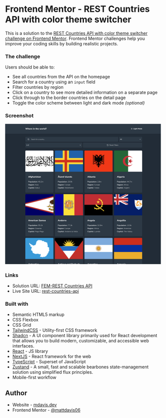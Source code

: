 # Frontend Mentor - REST Countries API with color theme switcher

This is a solution to the [REST Countries API with color theme switcher challenge on Frontend Mentor](https://www.frontendmentor.io/challenges/rest-countries-api-with-color-theme-switcher-5cacc469fec04111f7b848ca). Frontend Mentor challenges help you improve your coding skills by building realistic projects.

### The challenge

Users should be able to:

- See all countries from the API on the homepage
- Search for a country using an `input` field
- Filter countries by region
- Click on a country to see more detailed information on a separate page
- Click through to the border countries on the detail page
- Toggle the color scheme between light and dark mode _(optional)_

### Screenshot

![](./screenshot.jpg)

### Links

- Solution URL: [FEM-REST Countries API](https://github.com/mattdavis06/fem-rest-countries-api)
- Live Site URL: [rest-countries-api](TBA)

### Built with

- Semantic HTML5 markup
- CSS Flexbox
- CSS Grid
- [TailwindCSS](https://tailwindcss.com/) - Utility-first CSS framework
- [Shadcn](https://arc.net/l/quote/aauthmgi) - A UI component library primarily used for React development that allows you to build modern, customizable, and accessible web interfaces.
- [React](https://reactjs.org/) - JS library
- [NextJS](https://nextjs.org/) - React framework for the web
- [TypeScript](https://www.typescriptlang.org/) - Superset of JavaScript
- [Zustand](https://zustand-demo.pmnd.rs/) - A small, fast and scalable bearbones state-management solution using simplified flux principles.
- Mobile-first workflow

## Author

- Website - [mdavis.dev](https://www.mdavis.dev)
- Frontend Mentor - [@mattdavis06](https://www.frontendmentor.io/profile/mattdavis06)
